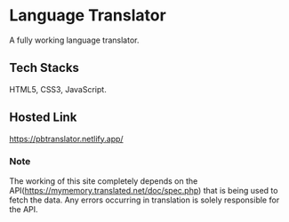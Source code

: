 # Language Translator
A fully working language translator.
## Tech Stacks
HTML5, CSS3, JavaScript.
## Hosted Link
https://pbtranslator.netlify.app/
### **Note**
The working of this site completely depends on the API(https://mymemory.translated.net/doc/spec.php) that is being used to fetch the data.
Any errors occurring in translation is solely responsible for the API.
